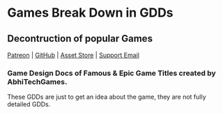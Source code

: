 # Games Break Down in GDDs

## Decontruction of popular Games

[Patreon](https://www.patreon.com/abhitechgames) | [GitHub](https://github.com/abhitechgames) | [Asset Store](https://assetstore.unity.com/publishers/54324) | [Support Email](mailto:atgstudiosinfo@gmail.com)

### Game Design Docs of Famous &amp; Epic Game Titles created by AbhiTechGames.

These GDDs are just to get an idea about the game, they are not fully detailed GDDs.
